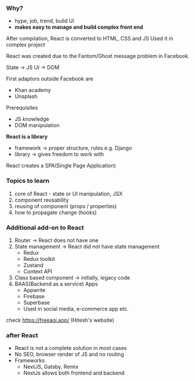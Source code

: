 ### Why?
- hype, job, trend, build UI
- **makes easy to manage and build complex front end**


After compilation, React is converted to HTML, CSS and JS
Used it in complex project

React was created due to the Fantom/Ghost message problem in Facebook.

State -> JS
UI -> DOM

First adaptors outside Facebook are 
- Khan academy
- Unsplash

Prerequisites
- JS knowledge
- DOM manipulation

**React is a library**
- framework -> proper structure, rules e.g. Django
- library -> gives freedom to work with

React creates a SPA(Single Page Application)
### Topics to learn
1. core of React - state or UI manipulation, JSX
2. component reusability
3. reusing of component (props / properties)
4. how to propagate change (hooks)

### Additional add-on to React
1. Router -> React does not have one
2. State management -> React did not have state management
	- Redux
	- Redux toolkit
	- Zustand
	- Context API
3. Class based component -> initially, legacy code
4. BAAS(Backend as a service) Apps 
	- Appwrite
	- Firebase
	- Superbase
	- Used in social media, e-commerce app etc.

check https://freeapi.app/ (Hitesh's website)


### after React
- React is not a complete solution in most cases
- No SEO, browser render of JS and no routing 
- Frameworks 
	- NextJS, Gatsby, Remix
	- NextJs allows both frontend and backend